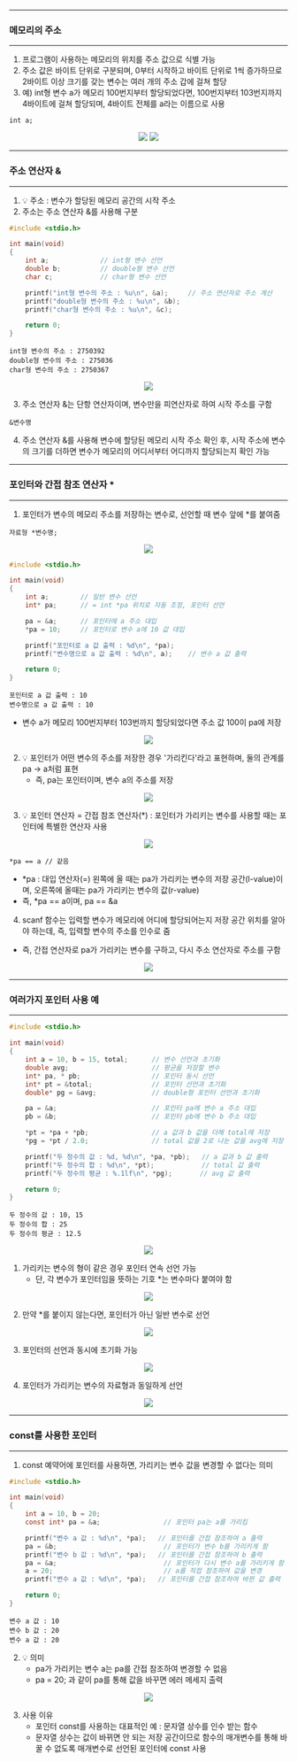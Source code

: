 -----
### 메모리의 주소
-----
1. 프로그램이 사용하는 메모리의 위치를 주소 값으로 식별 가능
2. 주소 값은 바이트 단위로 구분되며, 0부터 시작하고 바이트 단위로 1씩 증가하므로 2바이트 이상 크기를 갖는 변수는 여러 개의 주소 갑에 걸쳐 할당
3. 예) int형 변수 a가 메모리 100번지부터 할당되었다면, 100번지부터 103번지까지 4바이트에 걸쳐 할당되며, 4바이트 전체를 a라는 이름으로 사용
```
int a;
```
<div align="center">
<img src="https://github.com/user-attachments/assets/d2e7e858-b723-404b-a08d-e481f266c1a5">
<img src="https://github.com/user-attachments/assets/e84103d5-4ed0-4b3c-988f-dd8418232fac">
</div>

-----
### 주소 연산자 &
-----
1. 💡 주소 : 변수가 할당된 메모리 공간의 시작 주소
2. 주소는 주소 연산자 &를 사용해 구분
```c
#include <stdio.h>

int main(void)
{
	int a;             // int형 변수 선언
	double b;          // double형 변수 선언
	char c;            // char형 변수 선언

	printf("int형 변수의 주소 : %u\n", &a);     // 주소 연산자로 주소 계산
	printf("double형 변수의 주소 : %u\n", &b);
	printf("char형 변수의 주소 : %u\n", &c);

	return 0;
}
```
```
int형 변수의 주소 : 2750392
double형 변수의 주소 : 275036
char형 변수의 주소 : 2750367
```
<div align="center">
<img src="https://github.com/user-attachments/assets/6c4d2ff0-894a-418b-b1bc-582f68eaa124">
</div>

3. 주소 연산자 &는 단항 연산자이며, 변수만을 피연산자로 하여 시작 주소를 구함
```
&변수명
```

4. 주소 연산자 &를 사용해 변수에 할당된 메모리 시작 주소 확인 후, 시작 주소에 변수의 크기를 더하면 변수가 메모리의 어디서부터 어디까지 할당되는지 확인 가능

-----
### 포인터와 간접 참조 연산자 *
-----
1. 포인터가 변수의 메모리 주소를 저장하는 변수로, 선언할 때 변수 앞에 *를 붙여줌
```
자료형 *변수명;
```
<div align="center">
<img src="https://github.com/user-attachments/assets/dea3e9de-5128-4cd8-9a6d-a0d73ba4b325">
</div>

```c
#include <stdio.h>

int main(void)
{
	int a;        // 일반 변수 선언
	int* pa;      // = int *pa 위치로 자동 조정, 포인터 선언

	pa = &a;      // 포인터에 a 주소 대입
	*pa = 10;     // 포인터로 변수 a에 10 값 대입

	printf("포인터로 a 값 출력 : %d\n", *pa);
	printf("변수명으로 a 값 출력 : %d\n", a);    // 변수 a 값 출력

	return 0;
}
```
```
포인터로 a 값 출력 : 10
변수명으로 a 값 출력 : 10
```

  - 변수 a가 메모리 100번지부터 103번까지 할당되었다면 주소 값 100이 pa에 저장
<div align="center">
<img src="https://github.com/user-attachments/assets/1adbbd38-ecca-4e13-b6b8-817517fbe3cf">
</div>

2. 💡 포인터가 어떤 변수의 주소를 저장한 경우 '가리킨다'라고 표현하며, 둘의 관계를 pa → a처럼 표현
   - 즉, pa는 포인터이며, 변수 a의 주소를 저장
<div align="center">
<img src="https://github.com/user-attachments/assets/82734a5f-187e-481c-9c7d-889e41a3b035">
</div>

3. 💡 포인터 연산자 = 간접 참조 연산자(*) : 포인터가 가리키는 변수를 사용할 때는 포인터에 특별한 연산자 사용
<div align="center">
<img src="https://github.com/user-attachments/assets/d6929db0-649b-4b26-8735-f08b64e5b081">
</div>

```
*pa == a // 같음
```
  - *pa : 대입 연산자(=) 왼쪽에 올 때는 pa가 가리키는 변수의 저장 공간(l-value)이며, 오른쪽에 올때는 pa가 가리키는 변수의 값(r-value)
  - 즉, *pa == a이며, pa == &a

4. scanf 함수는 입력할 변수가 메모리에 어디에 할당되어는지 저장 공간 위치를 알아야 하는데, 즉, 입력할 변수의 주소를 인수로 줌
  - 즉, 간접 연산자로 pa가 가리키는 변수를 구하고, 다시 주소 연산자로 주소를 구함
<div align="center">
<img src="https://github.com/user-attachments/assets/45b38c60-d4dc-426a-a204-92ff7083f993">
</div>

-----
### 여러가지 포인터 사용 예
-----
```c
#include <stdio.h>

int main(void)
{
	int a = 10, b = 15, total;      // 변수 선언과 초기화
	double avg;                     // 평균을 저장할 변수
	int* pa, * pb;                  // 포인터 동시 선언
	int* pt = &total;               // 포인터 선언과 초기화
	double* pg = &avg;              // double형 포인터 선언과 초기화

	pa = &a;                        // 포인터 pa에 변수 a 주소 대입
	pb = &b;                        // 포인터 pb에 변수 b 주소 대입

	*pt = *pa + *pb;                // a 값과 b 값을 더해 total에 저장
	*pg = *pt / 2.0;                // total 값을 2로 나눈 값을 avg에 저장

	printf("두 정수의 값 : %d, %d\n", *pa, *pb);   // a 값과 b 값 출력
	printf("두 정수의 합 : %d\n", *pt);            // total 값 출력
	printf("두 정수의 평균 : %.1lf\n", *pg);       // avg 값 출력

	return 0;
}
```
```
두 정수의 값 : 10, 15
두 정수의 합 : 25
두 정수의 평균 : 12.5
```
<div align="center">
<img src="https://github.com/user-attachments/assets/a63dddf8-8e2f-40aa-94e2-c17ac451acba">
</div>

1. 가리키는 변수의 형이 같은 경우 포인터 연속 선언 가능
   - 단, 각 변수가 포인터임을 뜻하는 기호 *는 변수마다 붙여야 함
<div align="center">
<img src="https://github.com/user-attachments/assets/a6412550-27c7-445c-8fdf-c0b9e97a5420">
</div>

2. 만약 *를 붙이지 않는다면, 포인터가 아닌 일반 변수로 선언
<div align="center">
<img src="https://github.com/user-attachments/assets/8ca29864-23b9-48b0-b42b-ae2565d8d7d8">
</div>

3. 포인터의 선언과 동시에 초기화 가능
<div align="center">
<img src="https://github.com/user-attachments/assets/1069f7ec-ad07-47b1-ade3-fcf106a1ca2b">
</div>

4. 포인터가 가리키는 변수의 자료형과 동일하게 선언
<div align="center">
<img src="https://github.com/user-attachments/assets/e492b1ce-3cb6-4a06-a885-48b981721edb">
</div>

-----
### const를 사용한 포인터
-----
1. const 예약어에 포인터를 사용하면, 가리키는 변수 값을 변경할 수 없다는 의미
```c
#include <stdio.h>

int main(void)
{
	int a = 10, b = 20;
	const int* pa = &a;                // 포인터 pa는 a를 가리킴

	printf("변수 a 값 : %d\n", *pa);   // 포인터를 간접 참조하여 a 출력
	pa = &b;                           // 포인터가 변수 b를 가리키게 함
	printf("변수 b 값 : %d\n", *pa);   // 포인터를 간접 참조하여 b 출력
	pa = &a;                           // 포인터가 다시 변수 a를 가리키게 함
	a = 20;                            // a를 직접 참조하여 값을 변경
	printf("변수 a 값 : %d\n", *pa);   // 포인터를 간접 참조하여 바뀐 값 출력

	return 0;
}
```
```
변수 a 값 : 10
변수 b 값 : 20
변수 a 값 : 20
```

2. 💡 의미
   - pa가 가리키는 변수 a는 pa를 간접 참조하여 변경할 수 없음
   - pa = 20; 과 같이 pa를 통해 값을 바꾸면 에러 메세지 출력
<div align="center">
<img src="https://github.com/user-attachments/assets/6010bc8b-4aca-4e3b-a2c0-73c77be182ab">
</div>

3. 사용 이유
   - 포인터 const를 사용하는 대표적인 예 : 문자열 상수를 인수 받는 함수
   - 문자열 상수는 값이 바뀌면 안 되는 저장 공간이므로 함수의 매개변수를 통해 바꿀 수 없도록 매개변수로 선언된 포인터에 const 사용
